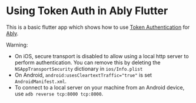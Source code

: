 # Using Token Auth in Ably Flutter 

This is a basic flutter app which shows how to use [Token Authentication](https://ably.com/documentation/core-features/authentication#token-authentication) for [Ably](https://ably.com).

Warning:
- On iOS, secure transport is disabled to allow using a local http server to perform authentication. You can remove this by deleting the `NSAppTransportSecurity` dictionary in `ios/Info.plist`
- On Android, `android:usesCleartextTraffic="true"` is set `AndroidManifest.xml`.
- To connect to a local server on your machine from an Android device, use `adb reverse tcp:8000 tcp:8000`.
